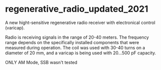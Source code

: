 # regenerative_radio_updated_2021
A new hight-sensitive regenerative radio receiver with electronical control (varicap).

Radio is receiving signals in the range of 20-40 meters. 
The frequency range depends on the specifically installed components that were measured during operation. The coil was used with 30-40 turns on a diameter of 20 mm, and a varicap is being used with 20...500 pF capacity.

ONLY AM Mode, SSB wasn't tested
